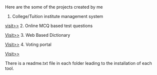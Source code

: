 Here are the some of the projects created by me

1. College/Tuition institute management system

[visit>>](https://github.com/Mayurboxer/Mayurboxer.github.io/tree/master/colleges "Visit>>")
2. Online MCQ based test questions

[Visit>>](https://github.com/Mayurboxer/Mayurboxer.github.io/tree/master/test "Visit>>")
3. Web Based Dictionary

[Visit>>](https://github.com/Mayurboxer/Mayurboxer.github.io/tree/master/dictionary "Visit>>")
4. Voting portal

[Visit>>](https://github.com/Mayurboxer/Mayurboxer.github.io/tree/master/votes "Visit>>")

There is a readme.txt file in each folder leading to the installation of each tool.
